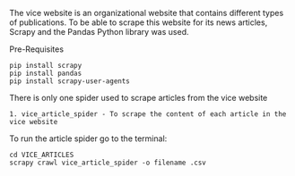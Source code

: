 The vice website is an organizational website that contains different types of publications.
To be able to scrape this website for its news articles, Scrapy and the Pandas Python library was used.


Pre-Requisites
```
pip install scrapy 
pip install pandas
pip install scrapy-user-agents
```


There is only one spider used to scrape articles from the vice website

    1. vice_article_spider - To scrape the content of each article in the vice website


To run the article spider go to the terminal:
```
cd VICE_ARTICLES
scrapy crawl vice_article_spider -o filename .csv
```